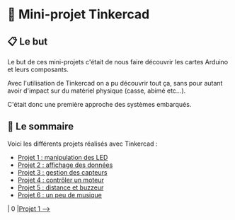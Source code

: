 # :robot: Mini-projet Tinkercad

## :clipboard: Le but

Le but de ces mini-projets c'était de nous faire découvrir les cartes Arduino et leurs composants. 

Avec l'utilisation de Tinkercad on a pu découvrir tout ça, sans pour autant avoir d'impact sur du matériel physique (casse, abimé etc...).

C'était donc une première approche des systèmes embarqués.

## :open_file_folder: Le sommaire

Voici les différents projets réalisés avec Tinkercad :

- [Projet 1 : manipulation des LED](./Projet_1/Projet_1.md)
- [Projet 2 : affichage des données](./Projet_2/Projet_2.md)
- [Projet 3 : gestion des capteurs](./Projet_3/Projet_3.md)
- [Projet 4 : contrôler un moteur​](./Projet_4/projet4.md)
- [Projet 5 : distance et buzzeur](./Projet_5/projet5.md)
- [Projet 6 : un peu de musique](./Projet_6/projet6.md)


| 0 |[Projet 1 -->](./Projet_1/Projet_1.md)

